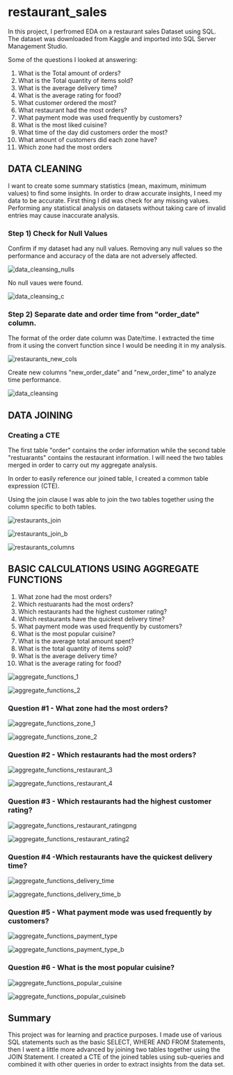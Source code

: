 # restaurant_sales

In this project, I perfromed EDA on a restaurant sales Dataset using SQL. The dataset was downloaded from Kaggle and imported into SQL Server Management Studio.

Some of the questions I looked at answering:

1. What is the Total amount of orders?
2. What is the Total quantity of items sold?
3. What is the average delivery time?
4. What is the average rating for food?
5. What customer ordered the most?
6. What restaurant had the most orders?
7. What payment mode was used frequently by customers?
8. What is the most liked cuisine?
9. What time of the day did customers order the most?
10. What amount of customers did each zone have?
11. Which zone had the most orders

## DATA CLEANING

I want to create some summary statistics (mean, maximum, minimum values) to find some insights. In order to draw accurate insights, I need my data to be accurate. First thing I did was check for any missing values.  Performing any statistical analysis on datasets without taking care of invalid entries may cause inaccurate analysis.

### Step 1) Check for Null Values

Confirm if my dataset had any null values.  Removing any null values so the performance and accuracy of the data are not adversely affected.

![data_cleansing_nulls](https://user-images.githubusercontent.com/36451701/188035081-16fc8d73-be6e-4e11-b277-3371aaa166cd.png)

No null vaues were found.

![data_cleansing_c](https://user-images.githubusercontent.com/36451701/188035205-04d7937c-8b4f-4995-ab26-fe2e17106adf.png)

### Step 2) Separate date and order time from "order_date" column.

The format of the order date column was Date/time. I extracted the time from it using the convert function since I would be needing it in my analysis.

![restaurants_new_cols](https://user-images.githubusercontent.com/36451701/183313473-88ca8d87-0223-4308-9e54-527a80d8e13b.png)

Create new columns "new_order_date" and "new_order_time" to analyze time performance. 

![data_cleansing](https://user-images.githubusercontent.com/36451701/188020268-bd6d94d4-3022-48ca-b089-1417c75fd1e4.png)


## DATA JOINING

### Creating a CTE

The first table "order" contains the order information while the second table "restuarants" contains the restaurant information. I will need the two tables merged in order to carry out my aggregate analysis.

In order to easily reference our joined table, I created a common table expression (CTE).

Using the join clause I was able to join the two tables together using the column specific to both tables.

![restaurants_join](https://user-images.githubusercontent.com/36451701/183313091-8ab6338a-9e41-41e8-adaa-0e260c3b90ea.png)

![restaurants_join_b](https://user-images.githubusercontent.com/36451701/183313095-27f35de2-999a-4d97-ab95-d22d66f0e15c.png)

![restaurants_columns](https://user-images.githubusercontent.com/36451701/182049003-12629cad-14a5-4243-b493-e16fd4f20a81.png)


## BASIC CALCULATIONS USING AGGREGATE FUNCTIONS

1. What zone had the most orders?
2. Which restuarants had the most orders?
3. Which restaurants had the highest customer rating?
4. Which restaurants have the quickest delivery time?
5. What payment mode was used frequently by customers?
6. What is the most popular cuisine?
7. What is the average total amount spent?
8. What is the total quantity of items sold?
9. What is the average delivery time?
10. What is the average rating for food?

![aggregate_functions_1](https://user-images.githubusercontent.com/36451701/183312672-2e0e3330-baf2-4b1e-86db-4f82a4be8823.png)

![aggregate_functions_2](https://user-images.githubusercontent.com/36451701/183312675-6f47a1c4-c8f0-4c85-b20b-d3add2a89a56.png)


### Question #1 - What zone had the most orders?

![aggregate_functions_zone_1](https://user-images.githubusercontent.com/36451701/182048654-b17569de-1841-447b-a985-051bd578e26b.png)

![aggregate_functions_zone_2](https://user-images.githubusercontent.com/36451701/182048678-7ab3170a-da69-424f-ac39-29cc30d5c542.png)

### Question #2 - Which restaurants had the most orders?

![aggregate_functions_restaurant_3](https://user-images.githubusercontent.com/36451701/182049478-0a3cbd51-afa8-425c-a453-b4dd8fe5a5f6.png)

![aggregate_functions_restaurant_4](https://user-images.githubusercontent.com/36451701/182049506-2c623be0-77d2-4f18-bcab-84f1bb2cf1b5.png)

### Question #3 - Which restaurants had the highest customer rating?

![aggregate_functions_restaurant_ratingpng](https://user-images.githubusercontent.com/36451701/182049763-74b5dc4e-53b5-4312-be11-a20d446a8436.png)

![aggregate_functions_restaurant_rating2](https://user-images.githubusercontent.com/36451701/182049803-b0008e47-b70f-4179-bfdb-793a34a54704.png)

### Question #4 -Which restaurants have the quickest delivery time?

![aggregate_functions_delivery_time](https://user-images.githubusercontent.com/36451701/183312143-0e998d4d-1185-485c-a3bf-94f751f1fcb2.png)

![aggregate_functions_delivery_time_b](https://user-images.githubusercontent.com/36451701/183312185-30af36b9-7bf1-4d25-9618-798c89232da1.png)

### Question #5 - What payment mode was used frequently by customers?

![aggregate_functions_payment_type](https://user-images.githubusercontent.com/36451701/183312551-1c6a6559-4471-4837-9428-e0d66847f633.png)

![aggregate_functions_payment_type_b](https://user-images.githubusercontent.com/36451701/183312552-e527fc3e-6a62-45da-9d97-a79f5877b74d.png)

### Question #6 - What is the most popular cuisine?

![aggregate_functions_popular_cuisine](https://user-images.githubusercontent.com/36451701/183312935-6bc7cb6e-cd39-4450-9b00-8c5e0ef7806d.png)

![aggregate_functions_popular_cuisineb](https://user-images.githubusercontent.com/36451701/183312945-81d902eb-5591-4810-8d30-61f648fc9ceb.png)

## Summary

This project was for learning and practice purposes. I made use of various SQL statements such as the basic SELECT, WHERE AND FROM Statements, then I went a little more advanced by joining two tables together using the JOIN Statement. I created a CTE of the joined tables using sub-queries and combined it with other queries in order to extract insights from the data set.

